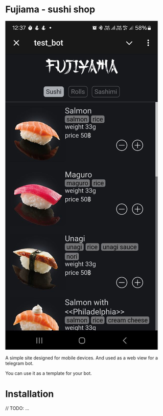 # Fujiama - sushi shop

![Preview](./preview.jpg)

A simple site designed for mobile devices. And used as a web view for a telegram bot.

You can use it as a template for your bot.

# Installation

// TODO: ...